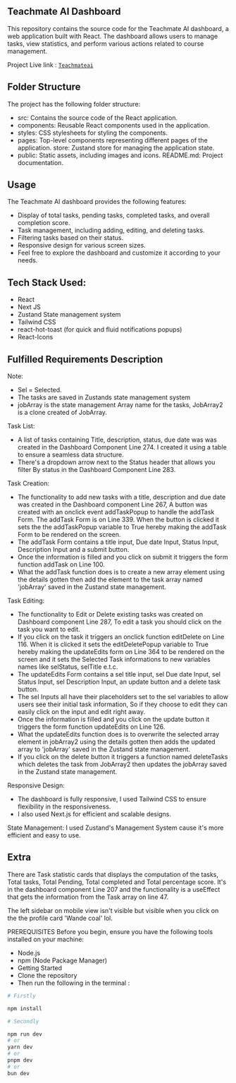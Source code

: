 ## Teachmate AI Dashboard

This repository contains the source code for the Teachmate AI dashboard, a web application built with React. The dashboard allows users to manage tasks, view statistics, and perform various actions related to course management.

Project Live link : [`Teachmateai`](https://learnlyfakoyaemmanuelteachmateai.netlify.app/)

 ## Folder Structure
The project has the following folder structure:

- src: Contains the source code of the React application.
- components: Reusable React components used in the application.
- styles: CSS stylesheets for styling the components.
- pages: Top-level components representing different pages of the application.
store: Zustand store for managing the application state.
- public: Static assets, including images and icons.
README.md: Project documentation.


## Usage
The Teachmate AI dashboard provides the following features:

-  Display of total tasks, pending tasks, completed tasks, and overall completion score.
- Task management, including adding, editing, and deleting tasks.
- Filtering tasks based on their status.
- Responsive design for various screen sizes.
- Feel free to explore the dashboard and customize it according to your needs.

## Tech Stack Used:

- React
- Next JS
- Zustand State management system
- Tailwind CSS
- react-hot-toast (for quick and fluid notifications popups)
- React-Icons


## Fulfilled Requirements Description

Note:
- Sel = Selected.
- The tasks are saved in Zustands state management system
- jobArray is the state management Array name for the tasks, JobArray2 is a clone created of JobArray.

Task List:
- A list of tasks containing Title, description, status, due date was was created in the Dashboard Component Line 274. I created it using a table to ensure a seamless data structure.
- There's a dropdown arrow next to the Status header that allows you filter By status in the Dashboard Component Line 283.

Task Creation:
- The functionality to add new tasks with a title, description and due date was created in the Dashboard component Line 267, A button was created with an onclick event addTaskPopup to handle the addTask Form. The addTask Form is on Line 339. When the button is clicked it sets the the addTaskPopup variable to True hereby making the addTask Form to be rendered on the screen.
- The addTask Form contains a title input, Due date Input, Status Input, Description Input and a submit button.
- Once the information is filled and you click on submit it triggers the form function addTask on Line 100.
- What the addTask function does is to create a new array element using the details gotten then add the element to the task array named 'jobArray' saved in the Zustand state management.

Task Editing:
- The functionality to Edit or Delete existing tasks was created on Dashboard component Line 287, To edit a task you should click on the task you want to edit.
- If you click on the task it triggers an onclick function editDelete on Line 116. When it is clicked it sets the editDeletePopup variable to True hereby making the updateEdits form on Line 364 to be rendered on the screen and it sets the Selected Task informations to new variables names like selStatus, selTitle e.t.c.
- The updateEdits Form contains a sel title input, sel Due date Input, sel Status Input, sel Description Input, an update button and a delete task button.
- The sel Inputs all have their placeholders set to the sel variables to allow users see their initial task information, So if they choose to edit they can easily click on the input and edit right away.
- Once the information is filled and you click on the update button it triggers the form function updateEdits on Line 126.
- What the updateEdits function does is to overwrite the selected array element in jobArray2 using the details gotten then adds the updated array to  'jobArray' saved in the Zustand state management.
- If you click on the delete button it triggers a function named deleteTasks which deletes the task from JobArray2 then updates the jobArray  saved in the Zustand state management.

Responsive Design:
- The dashboard is fully responsive, I used Tailwind CSS to ensure flexibility in the responsiveness.
- I also used Next.js for efficient and scalable designs.

State Management:
I used Zustand's Management System cause it's more efficient and easy to use.

## Extra 
There are Task statistic cards that displays the computation of the tasks, Total tasks, Total Pending, Total completed and Total percentage score.
It's in the dashboard component Line 207 and the functionality is a useEffect that gets the information from the Task array on line 47.

The left sidebar on mobile view isn't visible but visible when you click on the the profile card 'Wande coal' lol.

PREREQUISITES
Before you begin, ensure you have the following tools installed on your machine:

- Node.js
- npm (Node Package Manager)
- Getting Started
- Clone the repository
- Then run the following in the terminal : 


```bash
# Firstly

npm install

# Secondly

npm run dev
# or
yarn dev
# or
pnpm dev
# or
bun dev
```

